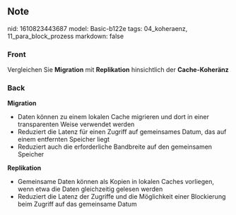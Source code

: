 ## Note
nid: 1610823443687
model: Basic-b122e
tags: 04_koheraenz, 11_para_block_prozess
markdown: false

### Front
Vergleichen Sie <b>Migration</b> mit <b>Replikation</b>
hinsichtlich der <b>Cache-Koheränz</b>

### Back
<div><div><strong>Migration</strong></div><ul><li>Daten können zu einem lokalen Cache migrieren und dort in einer transparenten Weise verwendet werden</li><li>Reduziert die Latenz für einen Zugriff auf gemeinsames Datum, das auf einem entfernten Speicher liegt</li><li>Reduziert auch die erforderliche Bandbreite auf den gemeinsamen Speicher</li></ul><div><strong>Replikation</strong></div><ul><li>Gemeinsame Daten können als Kopien in lokalen Caches vorliegen, wenn etwa die Daten gleichzeitig gelesen werden</li><li>Reduziert die Latenz der Zugriffe und die Möglichkeit einer Blockierung beim Zugriff auf das gemeinsame Datum</li></ul></div>
